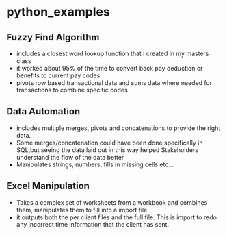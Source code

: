 # python_examples

## Fuzzy Find Algorithm

- includes a closest word lookup function that i created in my masters class
- it worked about 95% of the time to convert back pay deduction or benefits to current pay codes 
- pivots row based transactional data and sums data where needed for transactions to combine specific codes 

## Data Automation 

- includes multiple merges, pivots and concatenations to provide the right data. 
- Some merges/concatenation could have been done specifically in SQL,but seeing the data laid out in this way helped Stakeholders understand the flow of the data better
- Manipulates strings, numbers, fills in missing cells etc...

## Excel Manipulation

- Takes a complex set of worksheets from a workbook and combines them, manipulates them to fill into a import file
- it outputs both the per client files and the full file. This is import to redo any incorrect time information that the client has sent. 
